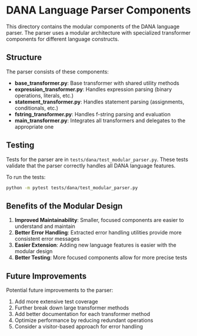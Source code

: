 # DANA Language Parser Components

This directory contains the modular components of the DANA language parser. The parser uses a modular architecture with specialized transformer components for different language constructs.

## Structure

The parser consists of these components:

- **base_transformer.py**: Base transformer with shared utility methods
- **expression_transformer.py**: Handles expression parsing (binary operations, literals, etc.)
- **statement_transformer.py**: Handles statement parsing (assignments, conditionals, etc.)
- **fstring_transformer.py**: Handles f-string parsing and evaluation
- **main_transformer.py**: Integrates all transformers and delegates to the appropriate one

## Testing

Tests for the parser are in `tests/dana/test_modular_parser.py`. These tests validate that the parser correctly handles all DANA language features.

To run the tests:

```bash
python -m pytest tests/dana/test_modular_parser.py
```

## Benefits of the Modular Design

1. **Improved Maintainability**: Smaller, focused components are easier to understand and maintain
2. **Better Error Handling**: Extracted error handling utilities provide more consistent error messages
3. **Easier Extension**: Adding new language features is easier with the modular design
4. **Better Testing**: More focused components allow for more precise tests

## Future Improvements

Potential future improvements to the parser:

1. Add more extensive test coverage
2. Further break down large transformer methods
3. Add better documentation for each transformer method
4. Optimize performance by reducing redundant operations
5. Consider a visitor-based approach for error handling